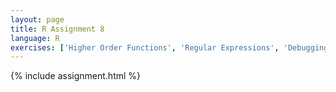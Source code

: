 ```yaml
---
layout: page
title: R Assignment 8
language: R
exercises: ['Higher Order Functions', 'Regular Expressions', 'Debugging', 'Tests']
---
```


{% include assignment.html %}
